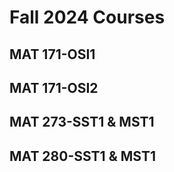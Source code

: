 # Fall 2024 Courses

## MAT 171-OSI1

## MAT 171-OSI2

## MAT 273-SST1 & MST1

## MAT 280-SST1 & MST1
